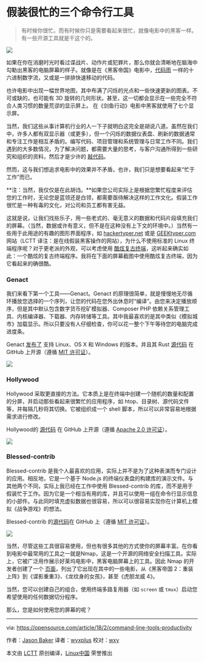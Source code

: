 假装很忙的三个命令行工具
======

> 有时候你很忙。而有时候你只是需要看起来很忙，就像电影中的黑客一样。有一些开源工具就是干这个的。

![](https://opensource.com/sites/default/files/styles/image-full-size/public/lead-images/osdc_terminals.png?itok=CfBqYBah)

如果在你在消磨时光时看过谍战片、动作片或犯罪片，那么你就会清晰地在脑海中勾勒出黑客的电脑屏幕的样子。就像是在《黑客帝国》电影中，[代码雨][1] 一样的十六进制数字流，又或是一排排快速移动的代码。

也许电影中出现一幅世界地图，其中布满了闪烁的光点和一些快速更新的图表。不可或缺的，也可能有 3D 旋转的几何形状。甚至，这一切都会显示在一些完全不符合人类习惯的数量荒谬的显示屏上。 在《剑鱼行动》电影中黑客就使用了七个显示屏。

当然，我们这些从事计算机行业的人一下子就明白这完全是胡说八道。虽然在我们中，许多人都有双显示器（或更多），但一个闪烁的数据仪表盘、刷新的数据通常和专注工作是相互矛盾的。编写代码、项目管理和系统管理与日常工作不同。我们遇到的大多数情况，为了解决问题，都需要大量的思考，与客户沟通所得到一些研究和组织的资料，然后才是少许的 [敲代码][7]。

然而，这与我们想追求电影中的效果并不矛盾，也许，我们只是想要看起来“忙于工作”而已。

**注：当然，我仅仅是在此胡诌。**如果您公司实际上是根据您繁忙程度来评估您的工作时，无论您是蓝领还是白领，都需要亟待解决这样的工作文化。假装工作很忙是一种有毒的文化，对公司和员工都有害无益。

这就是说，让我们找些乐子，用一些老式的、毫无意义的数据和代码片段填充我们的屏幕。（当然，数据或许有意义，但不是在这种没有上下文的环境中。）当然有一些用于此用途的有趣的图形界面程序，如 [hackertyper.net][8] 或是 [GEEKtyper.com][9] 网站（LCTT 译注：是在线假装黑客操作的网站），为什么不使用标准的 Linux 终端程序呢？对于更老派的外观，可以考虑使用 [酷炫复古终端][10]，这听起来确实如此：一个酷炫的复古终端程序。我将在下面的屏幕截图中使用酷炫复古终端，因为它看起来的确很酷。

### Genact

我们来看下第一个工具——Genact。Genact 的原理很简单，就是慢慢地无尽循环播放您选择的一个序列，让您的代码在您外出休息时“编译”。由您来决定播放顺序，但是其中默认包含数字货币挖矿模拟器、Composer PHP 依赖关系管理工具、内核编译器、下载器、内存转储等工具。其中我最喜欢的是其中类似《模拟城市》加载显示。所以只要没有人仔细检查，你可以花一整个下午等待您的电脑完成进度条。

Genact [发布了][11] 支持 Linux、OS X 和 Windows 的版本。并且其 Rust [源代码][12] 在 GitHub 上开源（遵循 [MIT 许可证][13]）。

![](https://opensource.com/sites/default/files/uploads/genact.gif)

### Hollywood

Hollywood 采取更直接的方法。它本质上是在终端中创建一个随机的数量和配置的分屏，并启动那些看起来很繁忙的应用程序，如 htop、目录树、源代码文件等，并每隔几秒将其切换。它被组织成一个 shell 脚本，所以可以非常容易地根据需求进行修改。

Hollywood的 [源代码][14] 在 GitHub 上开源（遵循 [Apache 2.0 许可证][15]）。

![](https://opensource.com/sites/default/files/uploads/hollywood.gif)

### Blessed-contrib

Blessed-contrib 是我个人最喜欢的应用，实际上并不是为了这种表演而专门设计的应用。相反地，它是一个基于 Node.js 的终端仪表盘的构建库的演示文件。与其他两个不同，实际上我已经在工作中使用 Blessed-contrib 的库，而不是用于假装忙于工作。因为它是一个相当有用的库，并且可以使用一组在命令行显示信息的小部件。与此同时填充虚拟数据也很容易，所以可以很容易实现你在计算机上模拟《战争游戏》的想法。

Blessed-contrib 的[源代码][16]在 GitHub 上（遵循 [MIT 许可证][17]）。

![](https://opensource.com/sites/default/files/uploads/blessed.gif)

当然，尽管这些工具很容易使用，但也有很多其他的方式使你的屏幕丰富。在你看到电影中最常用的工具之一就是Nmap，这是一个开源的网络安全扫描工具。实际上，它被广泛用作展示好莱坞电影中，黑客电脑屏幕上的工具。因此 Nmap 的开发者创建了一个 [页面][18]，列出了它出现在其中的一些电影，从《黑客帝国 2：重装上阵》到《谍影重重3》、《龙纹身的女孩》，甚至《虎胆龙威 4》。

当然，您可以创建自己的组合，使用终端多路复用器（如 `screen` 或 `tmux`）启动您希望使用的任何数据切分程序。

那么，您是如何使用您的屏幕的呢？

--------------------------------------------------------------------------------

via: https://opensource.com/article/18/2/command-line-tools-productivity

作者：[Jason Baker][a]
译者：[wyxplus](https://github.com/wyxplus)
校对：[wxy](https://github.com/wxy)

本文由 [LCTT](https://github.com/LCTT/TranslateProject) 原创编译，[Linux中国](https://linux.cn/) 荣誉推出

[a]:https://opensource.com/users/jason-baker
[1]:http://tvtropes.org/pmwiki/pmwiki.php/Main/MatrixRainingCode
[2]:https://opensource.com/resources/what-is-linux?intcmp=70160000000h1jYAAQ&utm_source=intcallout&utm_campaign=linuxcontent
[3]:https://opensource.com/resources/what-are-linux-containers?intcmp=70160000000h1jYAAQ&utm_source=intcallout&utm_campaign=linuxcontent
[4]:https://developers.redhat.com/promotions/linux-cheatsheet/?intcmp=70160000000h1jYAAQ&utm_source=intcallout&utm_campaign=linuxcontent
[5]:https://developers.redhat.com/cheat-sheet/advanced-linux-commands-cheatsheet?intcmp=70160000000h1jYAAQ&utm_source=intcallout&utm_campaign=linuxcontent
[6]:https://opensource.com/tags/linux?intcmp=70160000000h1jYAAQ&utm_source=intcallout&utm_campaign=linuxcontent
[7]:http://tvtropes.org/pmwiki/pmwiki.php/Main/RapidFireTyping
[8]:https://hackertyper.net/
[9]:http://geektyper.com
[10]:https://github.com/Swordfish90/cool-retro-term
[11]:https://github.com/svenstaro/genact/releases
[12]:https://github.com/svenstaro/genact
[13]:https://github.com/svenstaro/genact/blob/master/LICENSE
[14]:https://github.com/dustinkirkland/hollywood
[15]:http://www.apache.org/licenses/LICENSE-2.0
[16]:https://github.com/yaronn/blessed-contrib
[17]:http://opensource.org/licenses/MIT
[18]:https://nmap.org/movies/
